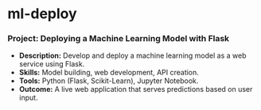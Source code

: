 # ml-deploy

### Project: Deploying a Machine Learning Model with Flask

- **Description:** Develop and deploy a machine learning model as a web service using Flask.
- **Skills:** Model building, web development, API creation.
- **Tools:** Python (Flask, Scikit-Learn), Jupyter Notebook.
- **Outcome:** A live web application that serves predictions based on user input.
